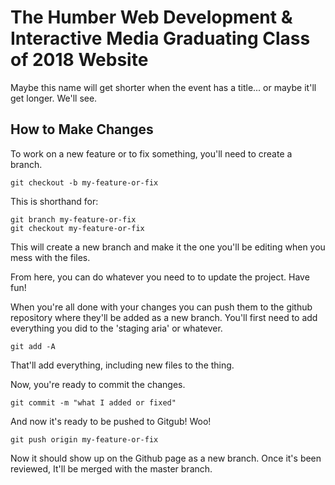 # The Humber Web Development & Interactive Media Graduating Class of 2018 Website

Maybe this name will get shorter when the event has a title... or maybe it'll get longer. We'll see.

## How to Make Changes

To work on a new feature or to fix something, you'll need to create a branch.

```
git checkout -b my-feature-or-fix
```

This is shorthand for:

```
git branch my-feature-or-fix
git checkout my-feature-or-fix
```

This will create a new branch and make it the one you'll be editing when you mess with the files.

From here, you can do whatever you need to to update the project. Have fun!

When you're all done with your changes you can push them to the github repository where they'll be added as a new branch.
You'll first need to add everything you did to the 'staging aria' or whatever.

```
git add -A
```

That'll add everything, including new files to the thing.

Now, you're ready to commit the changes.

```
git commit -m "what I added or fixed"
```

And now it's ready to be pushed to Gitgub! Woo!

```
git push origin my-feature-or-fix
```

Now it should show up on the Github page as a new branch.
Once it's been reviewed, It'll be merged with the master branch.



